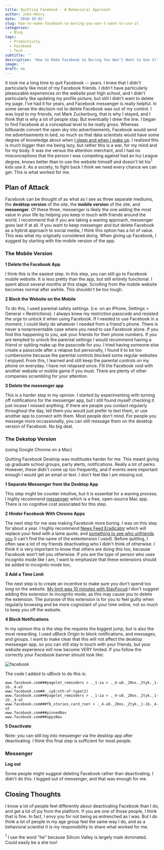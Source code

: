 ```yaml
---
title: Quitting Facebook - A Behavioral Approach
author: John-Henry
date: '2018-10-02'
slug: how-to-make-facebook-so-boring-you-won-t-want-to-use-it
categories:
  - Blog
tags:
  - Productivity
  - Facebook
  - Tech
subtitle: ''
description: 'How to Make Facebook So Boring You Won’t Want to Use It'
image: ''
draft: no
---
```


It took me a long time to quit Facebook -- years. I knew that I didn't particularly like most of my Facebook friends. I didn't have particularly pleasurable experiences on the website post high school, and I didn't particularly like updating my profile picture, but still I didn't want to delete my page. I've had it for years, and Facebook messenger is really helpful. In some sense the decision not to delete Facebook was out of my control. I was loyal to my friends, not Mark Zuckerburg, that is why I stayed, and I think that is why a lot of people stay. But eventually I drew the line. I began to find Facebook at a conceptual level to be really gross. Whereas billboards convert the open sky into advertisements, Facebook would send me advertisements in bed, so much so that data scientists would have some degree of knowledge about when [I sleep and when I wake up](https://www.theverge.com/2016/2/29/11132016/facebook-sleep-tracker-messenger-activity). I realized this is much bigger than me being lazy, but rather this is a war, for my mind and for my body. It was me versus the attention merchant, and I had no misconceptions that the person I was competing against had an Ivy League degree, knows better than to use the website himself and doesn't let his<sup>1</sup> kids use it. As a society, to fight back I think we need every chance we can get. This is what worked for me.


## Plan of Attack

Facebook can be thought of as what as I see as three separate mediums, the __desktop version__ of the site, the __mobile version__ of the site, and __messenger__. Of these three, messenger is likely the one adding the most value in your life by helping you keep in touch with friends around the world. I recommend that if you are taking a waning approach, messenger goes last if at all. If you want to keep messenger and but delete Facebook as a hybrid approach to social media, I think this option has a lot of value. This was what my originally considered doing. When giving up Facebook, I suggest by starting with the mobile version of the app.


### The Mobile Version

__1 Delete the Facebook App__

I think this is the easiest step. In this step, you can still go to Facebook mobile website. It is less pretty than the app, but still entirely functional. I spent about several months at this stage. Scrolling from the mobile website becomes normal after awhile. This shouldn't be too tough.


__2 Block the Website on the Mobile__

To do this, I used parental safety settings. (i.e. on an iPhone, Settings > General > Restrictions). I always knew my restriction passcode and resisted the urge to unlock it when using Facebook. If I needed to use Facebook in a moment, I could likely do whatever I needed from a friend's phone. There is never a nonpreventable case where you need to use Facebook alone. If you find this happening to you, ask your friends for their phone numbers. If you are tempted to unlock the parental settings I would recommend having a friend or sybling make up the passcode for you. I tried having someone else create a passcode after a relapse but personally, I found it to be too cumbersome because the parental controls blocked some regular websites I enjoyed. From this, I learned and still keep the parental controls on my phone on everyday. I have not relapsed since. Fill the Facebook void with another website or mobile game if you must. There are plenty of other companies scrambling for your attention.

__3 Delete the messenger app__

This is a harder step in my opinion. I started by experimenting with turning off notifications for the messenger app, but I still found myself checking it just incase I missed anything. If there are people you contact regularly throughout the day, tell them you would just prefer to text them, or use another app to connect with them. Most people don't mind. For people you messege more occassionally, you can still message them on the desktop version of Facebook. No big deal.



### The Dekstop Version
(using Google Chrome on a Mac)


Quitting Facebook Desktop was multitudes harder for me. This meant giving up graduate school groups, party alerts, notifications. Really a lot of perks. However, these didn't come up too frequently, and if events were important enough I would get an email or text. I don't feel like I am missing out.

__1 Separate Messenger from the Desktop App__

This step might be counter intuitive, but it is essential for a waning process. I highly recommend [messenger](https://fbmacmessenger.rsms.me/) which is a free, open-source Mac app. There is no cognitive cost associated for this step.

__2 Hinder Facebook With Chrome Apps__

The next step for me was making Facebook more boring. I was on this step for about a year. I highly recommend [News Feed Eradicator](https://chrome.google.com/webstore/detail/news-feed-eradicator-for/fjcldmjmjhkklehbacihaiopjklihlgg) which will replace your feed with a lame quote, and [something to see who unfriends you](https://chrome.google.com/webstore/detail/news-feed-eradicator-for/fjcldmjmjhkklehbacihaiopjklihlgg) (I can't find the name of the extentension I used). Before quitting, I often saw a lot of my friends deactivating who I didn't think of otherwise. I think it is very important to know that others are doing this too, because Facebook won't tell you otherwise. If you are the type of person who uses incognito mode like I am, I want to  emphasize that these extensions should be added to incognito mode too, 


__3 Add a Time Limit__

The next step is to create an incentive to make sure you don't spend too long on the website. [My limit was 10 minutes with StayFocud](https://chrome.google.com/webstore/detail/stayfocusd/laankejkbhbdhmipfmgcngdelahlfoji?hl=en) I don't suggest adding this extension to incognito mode, as this may cause you to delete the extension. The purpose of this extension is for you to feel guilty when regularly browsing and be more cogniziant of your time online, not so much to keep you off the website.

__4 Block Notifications__

In my opinion this is the step the requires the biggest jump, but is also the most rewarding. I used uBlock Origin to block notifications, and messages, and groups. I want to make clear that this will not affect the desktop messeager app, so you can still stay in touch with your friends, but your website experience will now become VERY limited. If you follow the correctly your Facebook banner should look like:

![facebook](img/fb_banner.JPG)

The code I added to uBlock to do this is:
```
www.facebook.com###pagelet_reminders > ._1-ia > ._4-u8._20os._2tyk._1-ib._4-u2
www.facebook.com##._cy6:nth-of-type(2)
www.facebook.com###pagelet_reminders > ._1-ia > ._4-u8._20os._2tyk._1-ib._4-u2
www.facebook.com###fb_stories_card_root > ._4-u8._20os._2tyk._1-ib._4-u2
www.facebook.com###pinnedNav
www.facebook.com###appsNav
```

__5 Deactivate__

Note: you can still log into messenger via the desktop app after deactivating. I think this final step is sufficient for most people.


### Messenger

__Log out__

Some people might suggest deleting Facebook rather than deactivating. I didn't do this. I logged out of messenger, and that was enough for me.




## Closing Thoughts

I know a lot of people feel differently about deactivating Facebook than I do, and get a lot of joy from the platform. If you are one of those people, I think that is fine. In fact, I envy you for not being as entrenched as I was. But I do think a lot of people in my age group feel the same way I do, and as a behavioral scientist it is my responsibility to share what worked for me.

<sup>1</sup> I use the word "he" because Silicon Valley is largely male dominated. Could easily be a she too!

